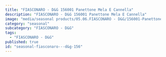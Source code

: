```yaml
---
title: "FIASCONARO - D&G 156001 Panettone Mela E Cannella"
description: "FIASCONARO - D&G 156001 Panettone Mela E Cannella"
image: "media/seasonal products/05.06.FIASCONARO - D&G/156001-Panettone-Mela-e-Cannella.jpg"
category: "seasonal"
subcategory: "FIASCONARO - D&G"
tags:
  - "FIASCONARO - D&G"
published: true
id: "seasonal-fiasconaro---d&g-156"
---
```


